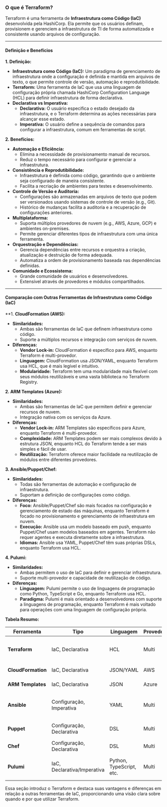 ### O que é Terraform?

Terraform é uma ferramenta de **Infraestrutura como Código (IaC)** desenvolvida pela HashiCorp. Ela permite que os usuários definam, provisionem e gerenciem a infraestrutura de TI de forma automatizada e consistente usando arquivos de configuração.

---

#### Definição e Benefícios

**1. Definição:**

- **Infraestrutura como Código (IaC):** Um paradigma de gerenciamento de infraestrutura onde a configuração é definida e mantida em arquivos de texto, o que permite controle de versão, automação e reprodutibilidade.
- **Terraform:** Uma ferramenta de IaC que usa uma linguagem de configuração própria chamada HashiCorp Configuration Language (HCL) para definir infraestrutura de forma declarativa.
- **Declarativa vs Imperativa:**
  - **Declarativa:** O usuário especifica o estado desejado da infraestrutura, e o Terraform determina as ações necessárias para alcançar esse estado.
  - **Imperativa:** O usuário define a sequência de comandos para configurar a infraestrutura, comum em ferramentas de script.

**2. Benefícios:**

- **Automação e Eficiência:**
  - Elimina a necessidade de provisionamento manual de recursos.
  - Reduz o tempo necessário para configurar e gerenciar a infraestrutura.
- **Consistência e Reprodutibilidade:**
  - Infraestrutura é definida como código, garantindo que o ambiente seja configurado de maneira consistente.
  - Facilita a recriação de ambientes para testes e desenvolvimento.
- **Controle de Versão e Auditoria:**
  - Configurações são armazenadas em arquivos de texto que podem ser versionados usando sistemas de controle de versão (e.g., Git).
  - Histórico de mudanças facilita a auditoria e a recuperação de configurações anteriores.
- **Multiplataforma:**
  - Suporta múltiplos provedores de nuvem (e.g., AWS, Azure, GCP) e ambientes on-premises.
  - Permite gerenciar diferentes tipos de infraestrutura com uma única ferramenta.
- **Orquestração e Dependências:**
  - Gerencia dependências entre recursos e orquestra a criação, atualização e destruição de forma adequada.
  - Automatiza a ordem de provisionamento baseada nas dependências definidas.
- **Comunidade e Ecossistema:**
  - Grande comunidade de usuários e desenvolvedores.
  - Extensível através de provedores e módulos compartilhados.

---

#### Comparação com Outras Ferramentas de Infraestrutura como Código (IaC)

**1. **CloudFormation (AWS):**

- **Similaridades:**
  - Ambas são ferramentas de IaC que definem infraestrutura como código.
  - Suporte a múltiplos recursos e integração com serviços de nuvem.
- **Diferenças:**
  - **Vendor Lock-in:** CloudFormation é específico para AWS, enquanto Terraform é multi-provedor.
  - **Linguagem:** CloudFormation usa JSON/YAML, enquanto Terraform usa HCL, que é mais legível e intuitivo.
  - **Modularidade:** Terraform tem uma modularidade mais flexível com seus módulos reutilizáveis e uma vasta biblioteca no Terraform Registry.

**2. ARM Templates (Azure):**

- **Similaridades:**
  - Ambas são ferramentas de IaC que permitem definir e gerenciar recursos de nuvem.
  - Integração nativa com os serviços da Azure.
- **Diferenças:**
  - **Vendor Lock-in:** ARM Templates são específicos para Azure, enquanto Terraform é multi-provedor.
  - **Complexidade:** ARM Templates podem ser mais complexos devido à estrutura JSON, enquanto HCL do Terraform tende a ser mais simples e fácil de usar.
  - **Reutilização:** Terraform oferece maior facilidade na reutilização de módulos entre diferentes provedores.

**3. Ansible/Puppet/Chef:**

- **Similaridades:**
  - Todas são ferramentas de automação e configuração de infraestrutura.
  - Suportam a definição de configurações como código.
- **Diferenças:**
  - **Foco:** Ansible/Puppet/Chef são mais focados na configuração e gerenciamento de estado das máquinas, enquanto Terraform é focado no provisionamento e gerenciamento de infraestrutura em nuvem.
  - **Execução:** Ansible usa um modelo baseado em push, enquanto Puppet/Chef usam modelos baseados em agentes. Terraform não requer agentes e executa diretamente sobre a infraestrutura.
  - **Idiomas:** Ansible usa YAML, Puppet/Chef têm suas próprias DSLs, enquanto Terraform usa HCL.

**4. Pulumi:**

- **Similaridades:**
  - Ambas permitem o uso de IaC para definir e gerenciar infraestrutura.
  - Suporte multi-provedor e capacidade de reutilização de código.
- **Diferenças:**
  - **Linguagem:** Pulumi permite o uso de linguagens de programação como Python, TypeScript e Go, enquanto Terraform usa HCL.
  - **Paradigma:** Pulumi é mais orientado a desenvolvedores com suporte a linguagens de programação, enquanto Terraform é mais voltado para operações com uma linguagem de configuração própria.

**Tabela Resumo:**

| Ferramenta      | Tipo                   | Linguagem  | Provedores | Casos de Uso                              |
|-----------------|-------------------------|------------|------------|-------------------------------------------|
| **Terraform**   | IaC, Declarativa        | HCL        | Multi      | Provisionamento de infraestrutura, multi-nuvem |
| **CloudFormation** | IaC, Declarativa     | JSON/YAML  | AWS        | Infraestrutura AWS                        |
| **ARM Templates** | IaC, Declarativa      | JSON       | Azure      | Infraestrutura Azure                      |
| **Ansible**     | Configuração, Imperativa | YAML       | Multi      | Configuração de servidores, gerenciamento de estado |
| **Puppet**      | Configuração, Declarativa | DSL        | Multi      | Gerenciamento de estado de servidores     |
| **Chef**        | Configuração, Declarativa | DSL        | Multi      | Automação de infraestrutura               |
| **Pulumi**      | IaC, Declarativa/Imperativa | Python, TypeScript, etc. | Multi | Infraestrutura como código com linguagens de programação |

Essa seção introduz o Terraform e destaca suas vantagens e diferenças em relação a outras ferramentas de IaC, proporcionando uma visão clara sobre quando e por que utilizar Terraform.